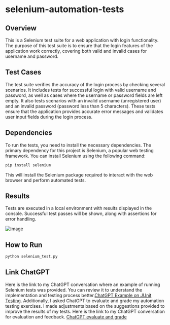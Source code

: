# selenium-automation-tests
## Overview
This is a Selenium test suite for a web application with login functionality. The purpose of this test suite is to ensure that the login features of the application work correctly, covering both valid and invalid cases for username and password.
## Test Cases
The test suite verifies the accuracy of the login process by checking several scenarios. It includes tests for successful login with valid username and password, as well as cases where the username or password fields are left empty. It also tests scenarios with an invalid username (unregistered user) and an invalid password (password less than 5 characters). These tests ensure that the application provides accurate error messages and validates user input fields during the login process.
## Dependencies
To run the tests, you need to install the necessary dependencies. The primary dependency for this project is Selenium, a popular web testing framework. You can install Selenium using the following command:
```bash
pip install selenium
```
This will install the Selenium package required to interact with the web browser and perform automated tests.
## Results 
Tests are executed in a local environment with results displayed in the console. Successful test passes will be shown, along with assertions for error handling.

![image](https://github.com/user-attachments/assets/c8276c57-c430-443e-aee7-ecb8eb19f57a)
## How to Run
```bash
python selenium_test.py
```
## Link ChatGPT
Here is the link to my ChatGPT conversation where an example of running Selenium tests was provided. You can review it to understand the implementation and testing process better.[ChatGPT Example on JUnit Testing](https://chatgpt.com/share/67868f23-0450-8005-943a-68168148bac5). Additionally, I asked ChatGPT to evaluate and grade my automation testing exercises. I made adjustments based on the suggestions provided to improve the results of my tests. Here is the link to my ChatGPT conversation for evaluation and feedback. [ChatGPT evaluate and grade](https://chatgpt.com/share/67824d07-cbf0-8005-8b3b-c5c23376b4ea)
 
